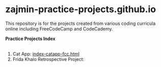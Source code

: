 # zajmin-practice-projects.github.io
This repository is for the projects created from various coding curricula online including FreeCodeCamp and CodeCademy. 

<strong>Practice Projects Index</strong>
<br><br>
<ol>
  <li>Cat App: <a href="zajmin-practice-projects.github.io/index-catapp-fcc.html">index-catapp-fcc.html</a></li>
  <li>Frida Khalo Retrospective Project: <a href="zajmin-practice-projects.github.io/Frida_Khalo_Retrospective_Jaz_Martinez_Solution.ipynb"</a></li>
</ol>
